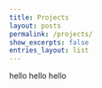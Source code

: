 ```yaml
---
title: Projects
layout: posts
permalink: /projects/
show_excerpts: false
entries_layout: list
---
```


hello hello hello
